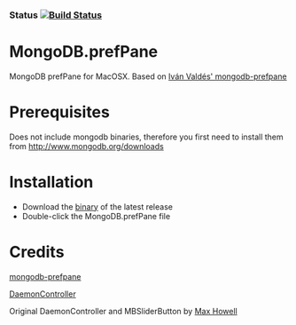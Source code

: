 ### Status [![Build Status](https://travis-ci.org/tessus/MongoDB-prefPane.svg?branch=master)](https://travis-ci.org/tessus/MongoDB-prefPane)

MongoDB.prefPane
================

MongoDB prefPane for MacOSX. Based on [Iván Valdés' mongodb-prefpane](https://github.com/ivanvc/mongodb-prefpane)

Prerequisites
=============

Does not include mongodb binaries, therefore you first need to install them from http://www.mongodb.org/downloads

Installation
============

* Download the [binary](https://github.com/tessus/MongoDB-prefPane/releases/latest) of the latest release
* Double-click the MongoDB.prefPane file

Credits
=======

[mongodb-prefpane](https://github.com/ivanvc/mongodb-prefpane)

[DaemonController](https://github.com/ivanvc/DaemonController)

Original DaemonController and MBSliderButton by [Max Howell](https://github.com/mxcl)
